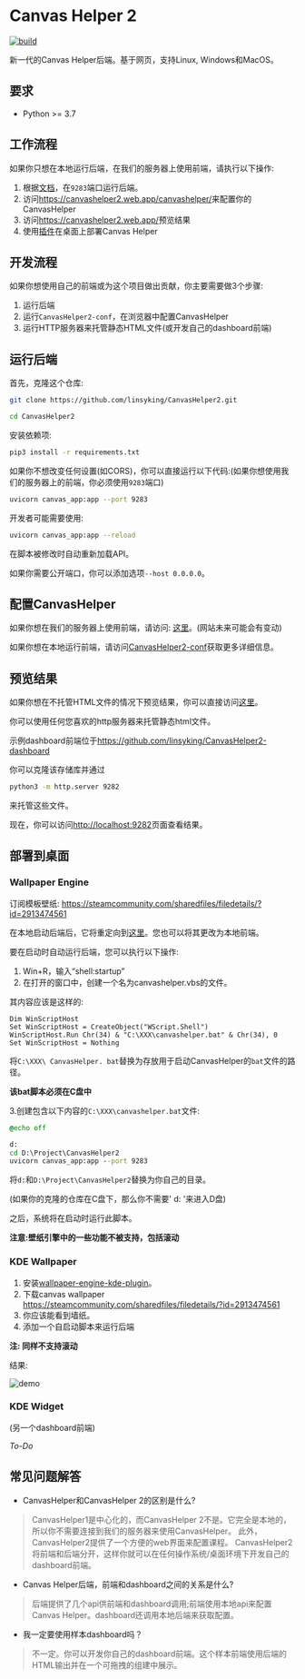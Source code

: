 # Canvas Helper 2

[![build](https://github.com/linsyking/CanvasHelper2/actions/workflows/build.yml/badge.svg)](https://github.com/linsyking/CanvasHelper2/actions/workflows/build.yml)

新一代的Canvas Helper后端。基于网页，支持Linux, Windows和MacOS。

## 要求

- Python >= 3.7

## 工作流程

如果你只想在本地运行后端，在我们的服务器上使用前端，请执行以下操作:

1. 根据[文档](https://github.com/linsyking/CanvasHelper2/blob/main/doc/Readme_ZH.md#run-backend)，在`9283`端口运行后端。
2. 访问<https://canvashelper2.web.app/canvashelper/>来配置你的CanvasHelper
3. 访问<https://canvashelper2.web.app/>预览结果
4. 使用[插件](https://github.com/linsyking/CanvasHelper2/blob/main/doc/Readme_ZH.md#部署到桌面)在桌面上部署Canvas Helper

## 开发流程

如果你想使用自己的前端或为这个项目做出贡献，你主要需要做3个步骤:

1. 运行后端
2. 运行`CanvasHelper2-conf`，在浏览器中配置CanvasHelper
3. 运行HTTP服务器来托管静态HTML文件(或开发自己的dashboard前端)

## 运行后端

首先，克隆这个仓库:

```bash
git clone https://github.com/linsyking/CanvasHelper2.git

cd CanvasHelper2
```

安装依赖项:

```bash
pip3 install -r requirements.txt
```

如果你不想改变任何设置(如CORS)，你可以直接运行以下代码:(如果你想使用我们的服务器上的前端，你必须使用`9283`端口)

```bash
uvicorn canvas_app:app --port 9283
```

开发者可能需要使用:

```bash
uvicorn canvas_app:app --reload
```

在脚本被修改时自动重新加载API。

如果你需要公开端口，你可以添加选项`--host 0.0.0.0`。

## 配置CanvasHelper

如果你想在我们的服务器上使用前端，请访问: [这里](https://canvashelper2.web.app/canvashelper/)。(网站未来可能会有变动)

如果你想在本地运行前端，请访问[CanvasHelper2-conf](https://github.com/linsyking/CanvasHelper2-conf)获取更多详细信息。

## 预览结果

如果你想在不托管HTML文件的情况下预览结果，你可以直接访问[这里](https://canvashelper2.web.app/)。

你可以使用任何您喜欢的http服务器来托管静态html文件。

示例dashboard前端位于<https://github.com/linsyking/CanvasHelper2-dashboard>

你可以克隆该存储库并通过

```bash
python3 -m http.server 9282
```

来托管这些文件。

现在，你可以访问<http://localhost:9282>页面查看结果。

## 部署到桌面

### Wallpaper Engine

订阅模板壁纸: <https://steamcommunity.com/sharedfiles/filedetails/?id=2913474561>

在本地启动后端后，它将重定向到[这里](https://canvashelper2.web.app/)。您也可以将其更改为本地前端。

要在启动时自动运行后端，您可以执行以下操作:

1. Win+R，输入“shell:startup”
2. 在打开的窗口中，创建一个名为canvashelper.vbs的文件。

其内容应该是这样的:

```vbs
Dim WinScriptHost
Set WinScriptHost = CreateObject("WScript.Shell")
WinScriptHost.Run Chr(34) & "C:\XXX\canvashelper.bat" & Chr(34), 0
Set WinScriptHost = Nothing
```

将`C:\XXX\ CanvasHelper. bat`替换为存放用于启动CanvasHelper的`bat`文件的路径。

**该bat脚本必须在C盘中**

3.创建包含以下内容的`C:\XXX\canvashelper.bat`文件:

```cmd
@echo off

d:
cd D:\Project\CanvasHelper2
uvicorn canvas_app:app --port 9283
```

将`d:`和`D:\Project\CanvasHelper2`替换为你自己的目录。

(如果你的克隆的仓库在C盘下，那么你不需要' d: '来进入D盘)

之后，系统将在启动时运行此脚本。

**注意:壁纸引擎中的一些功能不被支持，包括滚动**

### KDE Wallpaper

1. 安装[wallpaper-engine-kde-plugin](https://github.com/catsout/wallpaper-engine-kde-plugin)。
2. 下载canvas wallpaper <https://steamcommunity.com/sharedfiles/filedetails/?id=2913474561>
3. 你应该能看到墙纸。
4. 添加一个自启动脚本来运行后端

**注: 同样不支持滚动**

结果:

![demo](https://user-images.githubusercontent.com/49303317/210978732-68cefd73-75df-4013-a7cb-2010f16ec7dd.png)

### KDE Widget

(另一个dashboard前端)

*To-Do*

## 常见问题解答

- CanvasHelper和CanvasHelper 2的区别是什么?

> CanvasHelper1是中心化的，而CanvasHelper 2不是。它完全是本地的，所以你不需要连接到我们的服务器来使用CanvasHelper。
> 此外，CanvasHelper2提供了一个方便的web界面来配置课程。
> CanvasHelper2将前端和后端分开，这样你就可以在任何操作系统/桌面环境下开发自己的dashboard前端。

- Canvas Helper后端，前端和dashboard之间的关系是什么?

> 后端提供了几个api供前端和dashboard调用;前端使用本地api来配置Canvas Helper。dashboard还调用本地后端来获取配置。

- 我一定要使用样本dashboard吗？

> 不一定。你可以开发你自己的dashboard前端。这个样本前端使用后端的HTML输出并在一个可拖拽的组建中展示。
